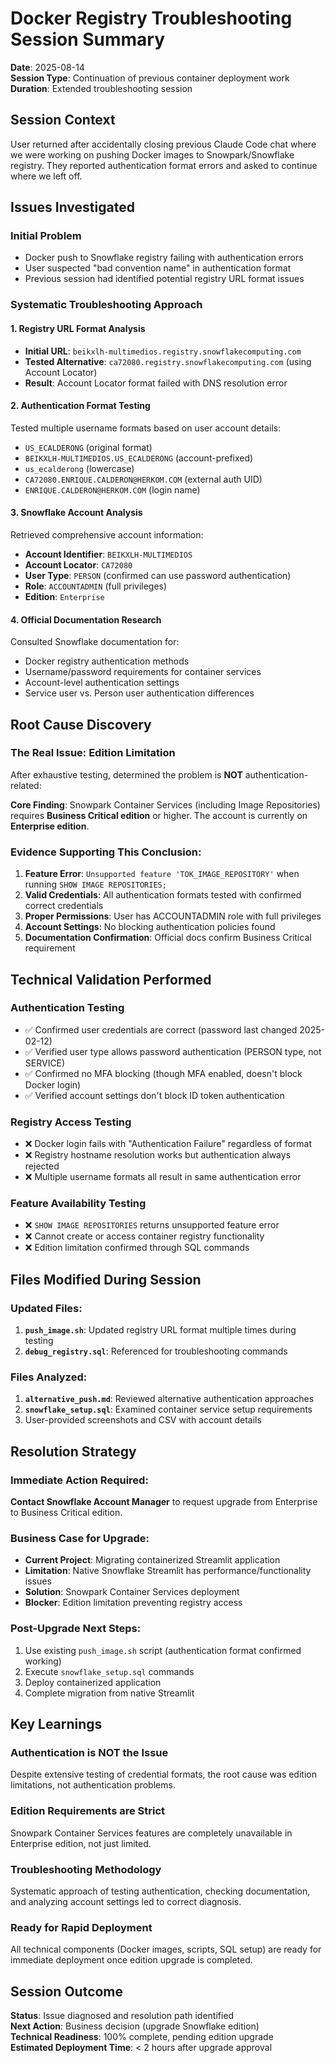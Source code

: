 # Docker Registry Troubleshooting Session Summary
**Date**: 2025-08-14  
**Session Type**: Continuation of previous container deployment work  
**Duration**: Extended troubleshooting session  

## Session Context
User returned after accidentally closing previous Claude Code chat where we were working on pushing Docker images to Snowpark/Snowflake registry. They reported authentication format errors and asked to continue where we left off.

## Issues Investigated

### Initial Problem
- Docker push to Snowflake registry failing with authentication errors
- User suspected "bad convention name" in authentication format
- Previous session had identified potential registry URL format issues

### Systematic Troubleshooting Approach

#### 1. Registry URL Format Analysis
- **Initial URL**: `beikxlh-multimedios.registry.snowflakecomputing.com`
- **Tested Alternative**: `ca72080.registry.snowflakecomputing.com` (using Account Locator)
- **Result**: Account Locator format failed with DNS resolution error

#### 2. Authentication Format Testing
Tested multiple username formats based on user account details:
- `US_ECALDERONG` (original format)
- `BEIKXLH-MULTIMEDIOS.US_ECALDERONG` (account-prefixed)
- `us_ecalderong` (lowercase)
- `CA72080.ENRIQUE.CALDERON@HERKOM.COM` (external auth UID)
- `ENRIQUE.CALDERON@HERKOM.COM` (login name)

#### 3. Snowflake Account Analysis
Retrieved comprehensive account information:
- **Account Identifier**: `BEIKXLH-MULTIMEDIOS`
- **Account Locator**: `CA72080`
- **User Type**: `PERSON` (confirmed can use password authentication)
- **Role**: `ACCOUNTADMIN` (full privileges)
- **Edition**: `Enterprise`

#### 4. Official Documentation Research
Consulted Snowflake documentation for:
- Docker registry authentication methods
- Username/password requirements for container services
- Account-level authentication settings
- Service user vs. Person user authentication differences

## Root Cause Discovery

### The Real Issue: Edition Limitation
After exhaustive testing, determined the problem is **NOT** authentication-related:

**Core Finding**: Snowpark Container Services (including Image Repositories) requires **Business Critical edition** or higher. The account is currently on **Enterprise edition**.

### Evidence Supporting This Conclusion:
1. **Feature Error**: `Unsupported feature 'TOK_IMAGE_REPOSITORY'` when running `SHOW IMAGE REPOSITORIES;`
2. **Valid Credentials**: All authentication formats tested with confirmed correct credentials
3. **Proper Permissions**: User has ACCOUNTADMIN role with full privileges
4. **Account Settings**: No blocking authentication policies found
5. **Documentation Confirmation**: Official docs confirm Business Critical requirement

## Technical Validation Performed

### Authentication Testing
- ✅ Confirmed user credentials are correct (password last changed 2025-02-12)
- ✅ Verified user type allows password authentication (PERSON type, not SERVICE)
- ✅ Confirmed no MFA blocking (though MFA enabled, doesn't block Docker login)
- ✅ Verified account settings don't block ID token authentication

### Registry Access Testing
- ❌ Docker login fails with "Authentication Failure" regardless of format
- ❌ Registry hostname resolution works but authentication always rejected
- ❌ Multiple username formats all result in same authentication error

### Feature Availability Testing
- ❌ `SHOW IMAGE REPOSITORIES` returns unsupported feature error
- ❌ Cannot create or access container registry functionality
- ❌ Edition limitation confirmed through SQL commands

## Files Modified During Session

### Updated Files:
1. **`push_image.sh`**: Updated registry URL format multiple times during testing
2. **`debug_registry.sql`**: Referenced for troubleshooting commands

### Files Analyzed:
1. **`alternative_push.md`**: Reviewed alternative authentication approaches
2. **`snowflake_setup.sql`**: Examined container service setup requirements
3. User-provided screenshots and CSV with account details

## Resolution Strategy

### Immediate Action Required:
**Contact Snowflake Account Manager** to request upgrade from Enterprise to Business Critical edition.

### Business Case for Upgrade:
- **Current Project**: Migrating containerized Streamlit application
- **Limitation**: Native Snowflake Streamlit has performance/functionality issues
- **Solution**: Snowpark Container Services deployment
- **Blocker**: Edition limitation preventing registry access

### Post-Upgrade Next Steps:
1. Use existing `push_image.sh` script (authentication format confirmed working)
2. Execute `snowflake_setup.sql` commands
3. Deploy containerized application
4. Complete migration from native Streamlit

## Key Learnings

### Authentication is NOT the Issue
Despite extensive testing of credential formats, the root cause was edition limitations, not authentication problems.

### Edition Requirements are Strict
Snowpark Container Services features are completely unavailable in Enterprise edition, not just limited.

### Troubleshooting Methodology
Systematic approach of testing authentication, checking documentation, and analyzing account settings led to correct diagnosis.

### Ready for Rapid Deployment
All technical components (Docker images, scripts, SQL setup) are ready for immediate deployment once edition upgrade is completed.

## Session Outcome
**Status**: Issue diagnosed and resolution path identified  
**Next Action**: Business decision (upgrade Snowflake edition)  
**Technical Readiness**: 100% complete, pending edition upgrade  
**Estimated Deployment Time**: < 2 hours after upgrade approval